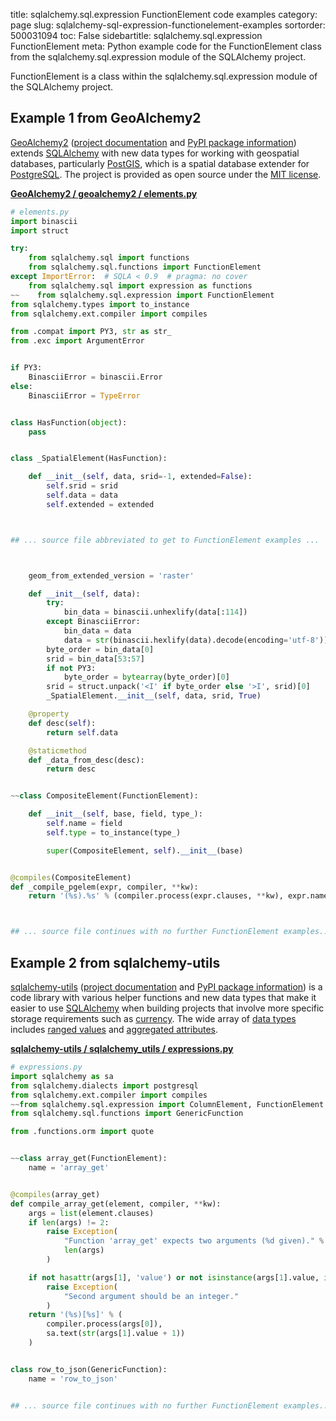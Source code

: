 title: sqlalchemy.sql.expression FunctionElement code examples
category: page
slug: sqlalchemy-sql-expression-functionelement-examples
sortorder: 500031094
toc: False
sidebartitle: sqlalchemy.sql.expression FunctionElement
meta: Python example code for the FunctionElement class from the sqlalchemy.sql.expression module of the SQLAlchemy project.


FunctionElement is a class within the sqlalchemy.sql.expression module of the SQLAlchemy project.


## Example 1 from GeoAlchemy2
[GeoAlchemy2](https://github.com/geoalchemy/geoalchemy2)
([project documentation](https://geoalchemy-2.readthedocs.io/en/latest/)
and
[PyPI package information](https://pypi.org/project/GeoAlchemy2/))
extends [SQLAlchemy](/sqlalchemy.html) with new data types for working
with geospatial databases, particularly [PostGIS](http://postgis.net/),
which is a spatial database extender for [PostgreSQL](/postgresql.html).
The project is provided as open source under the
[MIT license](https://github.com/geoalchemy/geoalchemy2/blob/master/COPYING.rst).

[**GeoAlchemy2 / geoalchemy2 / elements.py**](https://github.com/geoalchemy/geoalchemy2/blob/master/geoalchemy2/./elements.py)

```python
# elements.py
import binascii
import struct

try:
    from sqlalchemy.sql import functions
    from sqlalchemy.sql.functions import FunctionElement
except ImportError:  # SQLA < 0.9  # pragma: no cover
    from sqlalchemy.sql import expression as functions
~~    from sqlalchemy.sql.expression import FunctionElement
from sqlalchemy.types import to_instance
from sqlalchemy.ext.compiler import compiles

from .compat import PY3, str as str_
from .exc import ArgumentError


if PY3:
    BinasciiError = binascii.Error
else:
    BinasciiError = TypeError


class HasFunction(object):
    pass


class _SpatialElement(HasFunction):

    def __init__(self, data, srid=-1, extended=False):
        self.srid = srid
        self.data = data
        self.extended = extended



## ... source file abbreviated to get to FunctionElement examples ...



    geom_from_extended_version = 'raster'

    def __init__(self, data):
        try:
            bin_data = binascii.unhexlify(data[:114])
        except BinasciiError:
            bin_data = data
            data = str(binascii.hexlify(data).decode(encoding='utf-8'))
        byte_order = bin_data[0]
        srid = bin_data[53:57]
        if not PY3:
            byte_order = bytearray(byte_order)[0]
        srid = struct.unpack('<I' if byte_order else '>I', srid)[0]
        _SpatialElement.__init__(self, data, srid, True)

    @property
    def desc(self):
        return self.data

    @staticmethod
    def _data_from_desc(desc):
        return desc


~~class CompositeElement(FunctionElement):

    def __init__(self, base, field, type_):
        self.name = field
        self.type = to_instance(type_)

        super(CompositeElement, self).__init__(base)


@compiles(CompositeElement)
def _compile_pgelem(expr, compiler, **kw):
    return '(%s).%s' % (compiler.process(expr.clauses, **kw), expr.name)



## ... source file continues with no further FunctionElement examples...

```


## Example 2 from sqlalchemy-utils
[sqlalchemy-utils](https://github.com/kvesteri/sqlalchemy-utils)
([project documentation](https://sqlalchemy-utils.readthedocs.io/en/latest/)
and
[PyPI package information](https://pypi.org/project/SQLAlchemy-Utils/))
is a code library with various helper functions and new data types
that make it easier to use [SQLAlchemy](/sqlalchemy.html) when building
projects that involve more specific storage requirements such as
[currency](https://sqlalchemy-utils.readthedocs.io/en/latest/data_types.html#module-sqlalchemy_utils.types.currency).
The wide array of
[data types](https://sqlalchemy-utils.readthedocs.io/en/latest/data_types.html)
includes [ranged values](https://sqlalchemy-utils.readthedocs.io/en/latest/range_data_types.html)
and [aggregated attributes](https://sqlalchemy-utils.readthedocs.io/en/latest/aggregates.html).

[**sqlalchemy-utils / sqlalchemy_utils / expressions.py**](https://github.com/kvesteri/sqlalchemy-utils/blob/master/sqlalchemy_utils/./expressions.py)

```python
# expressions.py
import sqlalchemy as sa
from sqlalchemy.dialects import postgresql
from sqlalchemy.ext.compiler import compiles
~~from sqlalchemy.sql.expression import ColumnElement, FunctionElement
from sqlalchemy.sql.functions import GenericFunction

from .functions.orm import quote


~~class array_get(FunctionElement):
    name = 'array_get'


@compiles(array_get)
def compile_array_get(element, compiler, **kw):
    args = list(element.clauses)
    if len(args) != 2:
        raise Exception(
            "Function 'array_get' expects two arguments (%d given)." %
            len(args)
        )

    if not hasattr(args[1], 'value') or not isinstance(args[1].value, int):
        raise Exception(
            "Second argument should be an integer."
        )
    return '(%s)[%s]' % (
        compiler.process(args[0]),
        sa.text(str(args[1].value + 1))
    )


class row_to_json(GenericFunction):
    name = 'row_to_json'


## ... source file continues with no further FunctionElement examples...

```

